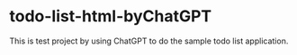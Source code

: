 # todo-list-html-byChatGPT
This is test project by using ChatGPT to do the sample todo list application.
